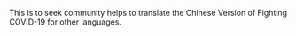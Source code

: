 This is to seek community helps to translate the Chinese Version of Fighting COVID-19 for other languages.
